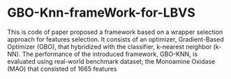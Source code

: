 # GBO-Knn-frameWork-for-LBVS
This is code of paper proposed a framework based on a wrapper selection approach for features selection. It consists of an optimizer, Gradient-Based Optimizer (GBO), that hybridized with the  classifier, k-nearest neighbor (k-NN). The performance of the introduced framework, GBO-KNN, is evaluated using real-world benchmark dataset; the Monoamine Oxidase (MAO) that consisted of 1665 features
